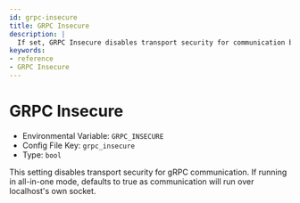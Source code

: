 ```yaml
---
id: grpc-insecure
title: GRPC Insecure
description: |
  If set, GRPC Insecure disables transport security for communication between the proxy and authorize components.
keywords:
- reference
- GRPC Insecure
---
```



# GRPC Insecure
- Environmental Variable: `GRPC_INSECURE`
- Config File Key: `grpc_insecure`
- Type: `bool`

This setting disables transport security for gRPC communication. If running in all-in-one mode, defaults to true as communication will run over localhost's own socket.

